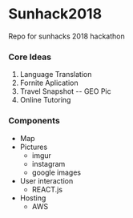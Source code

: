 # Sunhack2018 #
Repo for sunhacks 2018 hackathon

### Core Ideas ###
1. Language Translation
2. Fornite Aplication 
3. Travel Snapshot -- GEO Pic
4. Online Tutoring 


### Components ###
* Map
* Pictures
  * imgur
  * instagram
  * google images
* User interaction
   * REACT.js
* Hosting
  * AWS
